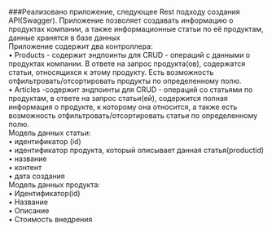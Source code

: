 ###Реализовано приложение, следующее Rest подходу создания API(Swagger).  Приложение позволяет создавать информацию о продуктах компании, а также информационные статьи по её продуктам, данные хранятся в базе данных     
Приложение содержит два контроллера:      
• Products - содержит эндпоинты для CRUD - операций с данными о продуктах компании. В ответе на запрос продукта(ов), содержатся статьи, относящихся к этому продукту. Есть возможность  
отфильтровать/отсортировать продукты по определенному полю.     
• Articles -содержит эндпоинты для CRUD - операций со статьями по продуктам, в ответе на запрос статьи(ей), содержится полная информация о продукте, к которому она относится, а также есть возможность отфильтровать/отсортировать статьи по определенному полю.     
Модель данных статьи:     
• идентификатор (id)     
• идентификатор продукта, который описывает данная статья(productid)    
• название   
• контент   
• дата создания     
Модель данных продукта:   
• Идентификатор(id)   
• Название   
• Описание   
• Стоимость внедрения     
